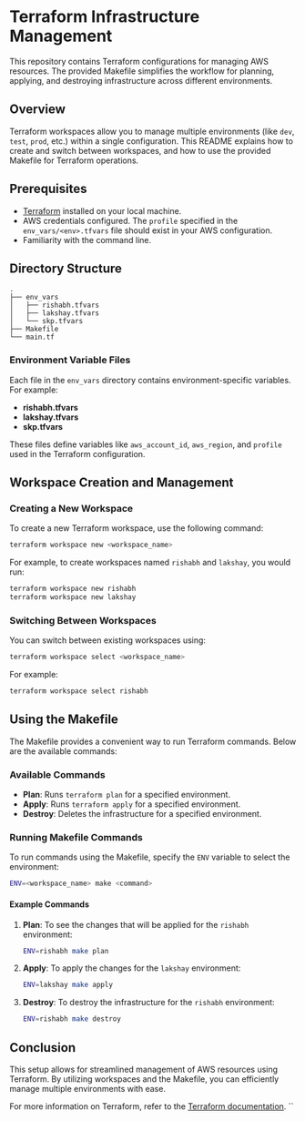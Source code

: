 # Terraform Infrastructure Management

This repository contains Terraform configurations for managing AWS resources. The provided Makefile simplifies the workflow for planning, applying, and destroying infrastructure across different environments.

## Overview

Terraform workspaces allow you to manage multiple environments (like `dev`, `test`, `prod`, etc.) within a single configuration. This README explains how to create and switch between workspaces, and how to use the provided Makefile for Terraform operations.

## Prerequisites

- [Terraform](https://www.terraform.io/downloads.html) installed on your local machine.
- AWS credentials configured. The `profile` specified in the `env_vars/<env>.tfvars` file should exist in your AWS configuration.
- Familiarity with the command line.

## Directory Structure

```
.
├── env_vars
│   ├── rishabh.tfvars
│   ├── lakshay.tfvars
│   └── skp.tfvars
├── Makefile
└── main.tf
```

### Environment Variable Files

Each file in the `env_vars` directory contains environment-specific variables. For example:
- **rishabh.tfvars**
- **lakshay.tfvars**
- **skp.tfvars**

These files define variables like `aws_account_id`, `aws_region`, and `profile` used in the Terraform configuration.

## Workspace Creation and Management

### Creating a New Workspace

To create a new Terraform workspace, use the following command:

```bash
terraform workspace new <workspace_name>
```

For example, to create workspaces named `rishabh` and `lakshay`, you would run:

```bash
terraform workspace new rishabh
terraform workspace new lakshay
```

### Switching Between Workspaces

You can switch between existing workspaces using:

```bash
terraform workspace select <workspace_name>
```

For example:

```bash
terraform workspace select rishabh
```

## Using the Makefile

The Makefile provides a convenient way to run Terraform commands. Below are the available commands:

### Available Commands

- **Plan**: Runs `terraform plan` for a specified environment.
- **Apply**: Runs `terraform apply` for a specified environment.
- **Destroy**: Deletes the infrastructure for a specified environment.

### Running Makefile Commands

To run commands using the Makefile, specify the `ENV` variable to select the environment:

```bash
ENV=<workspace_name> make <command>
```

#### Example Commands

1. **Plan**: To see the changes that will be applied for the `rishabh` environment:

   ```bash
   ENV=rishabh make plan
   ```

2. **Apply**: To apply the changes for the `lakshay` environment:

   ```bash
   ENV=lakshay make apply
   ```

3. **Destroy**: To destroy the infrastructure for the `rishabh` environment:

   ```bash
   ENV=rishabh make destroy
   ```

## Conclusion

This setup allows for streamlined management of AWS resources using Terraform. By utilizing workspaces and the Makefile, you can efficiently manage multiple environments with ease.

For more information on Terraform, refer to the [Terraform documentation](https://www.terraform.io/docs/index.html).
``